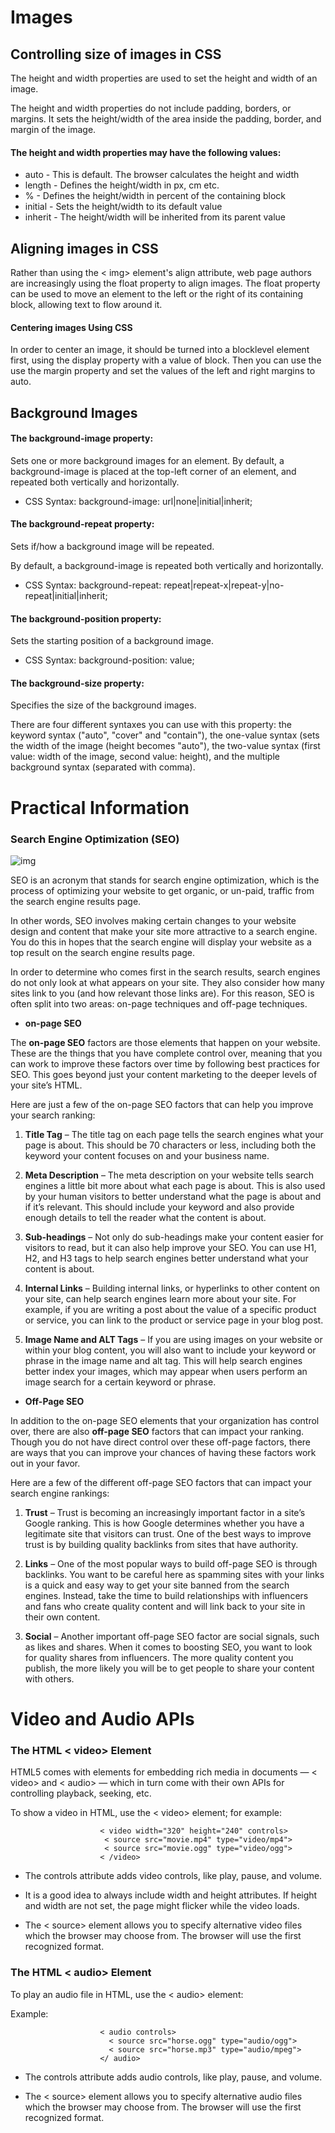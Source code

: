 # Images

## Controlling size of images in CSS
The height and width properties are used to set the height and width of an image.

The height and width properties do not include padding, borders, or margins. It sets the height/width of the area inside the padding, border, and margin of the image.

#### The height and width properties may have the following values:

  * auto - This is default. The browser calculates the height and width
  * length - Defines the height/width in px, cm etc.
  * % - Defines the height/width in percent of the containing block
  * initial - Sets the height/width to its default value
  * inherit - The height/width will be inherited from its parent value


## Aligning images in CSS

Rather than using the < img>
element's align attribute, web
page authors are increasingly
using the float property to align
images. The float property can be used
to move an element to the left or
the right of its containing block,
allowing text to flow around it.

#### Centering images Using CSS

In order to center an image, it
should be turned into a blocklevel element first, using the display
property with a value of block. Then  you can
use the use the margin property
and set the values of the left and
right margins to auto.

## Background Images

#### The background-image property:

Sets one or more background images for an element.
By default, a background-image is placed at the top-left corner of an element, and repeated both vertically and horizontally.

- CSS Syntax:
background-image: url|none|initial|inherit;

#### The background-repeat property: 

Sets if/how a background image will be repeated.

By default, a background-image is repeated both vertically and horizontally.

- CSS Syntax:
background-repeat: repeat|repeat-x|repeat-y|no-repeat|initial|inherit;

#### The background-position property:
Sets the starting position of a background image.

- CSS Syntax:
background-position: value;

#### The background-size property:
Specifies the size of the background images.

There are four different syntaxes you can use with this property: the keyword syntax ("auto", "cover" and "contain"), the one-value syntax (sets the width of the image (height becomes "auto"), the two-value syntax (first value: width of the image, second value: height), and the multiple background syntax (separated with comma).



# Practical Information

### Search Engine Optimization (SEO)

![img](https://www.jrtechnologiesweb.com/wp-content/uploads/2019/06/SEO.jpg)

SEO is an acronym that stands for search engine optimization, which is the process of optimizing your website to get organic, or un-paid, traffic from the search engine results page.

In other words, SEO involves making certain changes to your website design and content that make your site more attractive to a search engine. You do this in hopes that the search engine will display your website as a top result on the search engine results page.

In order to determine who comes first in the search results, search engines do not only look at what appears on your site. They also consider how many sites link to you (and how relevant those links are). For this reason, SEO is often split into two areas: on-page techniques and off-page
techniques.

* **on-page SEO** 

The **on-page SEO** factors are those elements that happen on your website. These are the things that you have complete control over, meaning that you can work to improve these factors over time by following best practices for SEO. This goes beyond just your content marketing to the deeper levels of your site’s HTML.

Here are just a few of the on-page SEO factors that can help you improve your search ranking:


   1. **Title Tag** – The title tag on each page tells the search engines what your page is about. This should be 70 characters or less, including both the keyword your content focuses on and your business name.

   2. **Meta Description** – The meta description on your website tells search engines a little bit more about what each page is about. This is also used by your human visitors to better understand what the page is about and if it’s relevant. This should include your keyword and also provide enough details to tell the reader what the content is about.

   3. **Sub-headings** – Not only do sub-headings make your content easier for visitors to read, but it can also help improve your SEO. You can use H1, H2, and H3 tags to help search engines better understand what your content is about.

   4. **Internal Links** – Building internal links, or hyperlinks to other content on your site, can help search engines learn more about your site. For example, if you are writing a post about the value of a specific product or service, you can link to the product or service page in your blog post.

   5. **Image Name and ALT Tags** – If you are using images on your website or within your blog content, you will also want to include your keyword or phrase in the image name and alt tag. This will help search engines better index your images, which may appear when users perform an image search for a certain keyword or phrase.

* **Off-Page SEO**

In addition to the on-page SEO elements that your organization has control over, there are also **off-page SEO** factors that can impact your ranking. Though you do not have direct control over these off-page factors, there are ways that you can improve your chances of having these factors work out in your favor. 

Here are a few of the different off-page SEO factors that can impact your search engine rankings:

  1. **Trust** – Trust is becoming an increasingly important factor in a site’s Google ranking. This is how Google determines whether you have a legitimate site that visitors can trust. One of the best ways to improve trust is by building quality backlinks from sites that have authority.

  2. **Links** – One of the most popular ways to build off-page SEO is through backlinks. You want to be careful here as spamming sites with your links is a quick and easy way to get your site banned from the search engines. Instead, take the time to build relationships with influencers and fans who create quality content and will link back to your site in their own content.

  3. **Social** – Another important off-page SEO factor are social signals, such as likes and shares. When it comes to boosting SEO, you want to look for quality shares from influencers. The more quality content you publish, the more likely you will be to get people to share your content with others.


# Video and Audio APIs
### The HTML < video> Element

HTML5 comes with elements for embedding rich media in documents — < video> and < audio> — which in turn come with their own APIs for controlling playback, seeking, etc.  

To show a video in HTML, use the < video> element; for example:

                        < video width="320" height="240" controls>
                         < source src="movie.mp4" type="video/mp4">
                         < source src="movie.ogg" type="video/ogg">
                        < /video>

- The controls attribute adds video controls, like play, pause, and volume.

- It is a good idea to always include width and height attributes. If height and width are not set, the page might flicker while the video loads.

- The < source> element allows you to specify alternative video files which the browser may choose from. The browser will use the first recognized format.


### The HTML < audio> Element

To play an audio file in HTML, use the < audio> element:

Example:

                        < audio controls>
                          < source src="horse.ogg" type="audio/ogg">
                          < source src="horse.mp3" type="audio/mpeg">
                        </ audio>

- The controls attribute adds audio controls, like play, pause, and volume.

- The < source> element allows you to specify alternative audio files which the browser may choose from. The browser will use the first recognized format.

